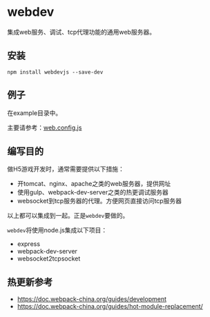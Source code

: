 # webdev

集成web服务、调试、tcp代理功能的通用web服务器。

## 安装

```dos
npm install webdevjs --save-dev
```

## 例子

在example目录中。

主要请参考：[web.config.js](example/webpack.config.js)

## 编写目的

做H5游戏开发时，通常需要提供以下措施：

- 开tomcat、nginx、apache之类的web服务器，提供网址
- 使用gulp、webpack-dev-server之类的热更调试服务器
- websocket到tcp服务器的代理。方便网页直接访问tcp服务器

以上都可以集成到一起。正是`webdev`要做的。

`webdev`将使用node.js集成以下项目：

- express
- webpack-dev-server
- websocket2tcpsocket

## 热更新参考

- <https://doc.webpack-china.org/guides/development>
- <https://doc.webpack-china.org/guides/hot-module-replacement/>
